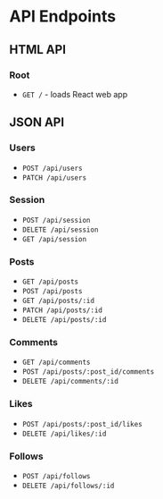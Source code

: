 # API Endpoints

## HTML API

### Root

- `GET /` - loads React web app

## JSON API

### Users

- `POST /api/users`
- `PATCH /api/users`

### Session

- `POST /api/session`
- `DELETE /api/session`
- `GET /api/session`

### Posts

- `GET /api/posts`
- `POST /api/posts`
- `GET /api/posts/:id`
- `PATCH /api/posts/:id`
- `DELETE /api/posts/:id`

### Comments

- `GET /api/comments`
- `POST /api/posts/:post_id/comments`
- `DELETE /api/comments/:id`

### Likes
  - `POST /api/posts/:post_id/likes`
  - `DELETE /api/likes/:id`

### Follows
  - `POST /api/follows`
  - `DELETE /api/follows/:id`

